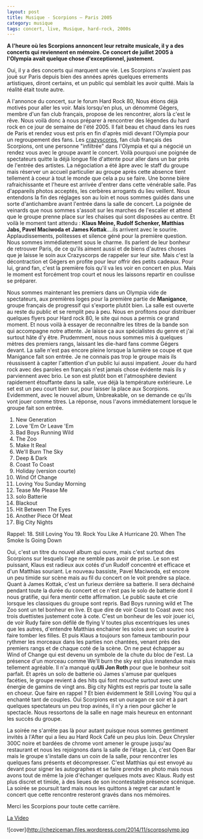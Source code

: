 ```yaml
---
layout: post
title: Musique - Scorpions – Paris 2005
category: musique
tags: concert, live, Musique, hard-rock, 2000s
---
```


**A l'heure où les Scorpions annoncent leur retraite musicale, il y a des concerts qui reviennent en mémoire. Ce concert de juillet 2005 à l'Olympia avait quelque chose d'exceptionnel, justement.**


Oui, il y a des concerts qui marquent une vie. Les Scorpions n'avaient pas joué sur Paris depuis bien des années après quelques errements artistiques, diront certains, et un public qui semblait les avoir quitté. Mais la réalité était toute autre.

A l'annonce du concert, sur le forum Hard Rock 80, Nous étions déjà motivés pour aller les voir. Mais lorsqu'en plus, un dénommé Gégers, membre d'un fan club français, propose de les rencontrer, alors là c'est le rêve. Nous voilà donc à nous préparer à rencontrer des légendes du hard rock en ce jour de semaine de l'été 2005. Il fait beau et chaud dans les rues de Paris et rendez vous est pris en fin d'après midi devant l'Olympia pour un regroupement des fans. Les <a class="spip_out" href="http://www.crazyscorps.com/">crazyscorps</a>, fan club français des Scorpions, ont une personne "infiltrée" dans l'Olympia et qui a négocié un rendez vous avec le groupe avant le concert. Voilà pourquoi une poignée de spectateurs quitte la déjà longue file d'attente pour aller dans un bar près de l'entrée des artistes. La négociation a été âpre avec le staff du groupe mais réserver un accueil particulier au groupe après cette absence tient tellement à coeur à tout le monde que cela a pu se faire. Une bonne bière rafraichissante et l'heure est arrivée d'entrer dans cette vénérable salle. Pas d'appareils photos acceptés, les cerbères arrogants du lieu veillent. Nous entendons la fin des réglages son au loin et nous sommes guidés dans une sorte d'antichambre avant l'entrée dans la salle de concert. La poignée de veinards que nous sommes s'assoit sur les marches de l'escalier et attend que le groupe prenne place sur les chaises qui sont disposées au centre. Et voilà le moment tant attendu : **Klaus Meine, Rudolf Schenker, Matthias Jabs, Pavel Maciwoda et James Kottak**....ils arrivent avec le sourire. Applaudissements, politesses et silence géné pour la première question. Nous sommes immédiatement sous le charme. Ils parlent de leur bonheur de retrouver Paris, de ce qu'ils aiment aussi et de biens d'autres choses que je laisse le soin aux Crazyscorps de rappeler sur leur site. Mais c'est la décontraction et Gégers en profite pour leur offrir des petits cadeaux. Pour lui, grand fan, c'est la première fois qu'il va les voir en concert en plus. Mais le moment est forcément trop court et nous les laissons repartir en coulisse se préparer.

Nous sommes maintenant les premiers dans un Olympia vide de spectateurs, aux premières loges pour la première partie de **Manigance**, groupe français de progressif qui s'exporte plutôt bien. La salle est ouverte au reste du public et se remplit peu à peu. Nous en profitons pour distribuer quelques flyers pour Hard rock 80, le site qui nous a permis ce grand moment. Et nous voilà à essayer de reconnaître les titres de la bande son qui accompagne notre attente. Je laisse ça aux spécialistes du genre et j'ai surtout hâte d'y être. Prudemment, nous nous sommes mis à quelques mètres des premiers rangs, laissant les die-hard fans comme Gégers devant. La salle n'est pas encore pleine lorsque la lumière se coupe et que Manigance fait son entrée. Je ne connais pas trop le groupe mais ils réussissent à capter l'attention d'un public lui aussi impatient. Jouer du hard rock avec des paroles en français n'est jamais chose évidente mais ils y parviennent avec brio. Le son est plutôt bon et l'atmosphère devient rapidement étouffante dans la salle, vue déjà la température extérieure. Le set est un peu court bien sur, pour laisser la place aux Scorpions. Evidemment, avec le nouvel album, Unbreakable, on se demande ce qu'ils vont jouer comme titres. La réponse, nous l'avons immédiatement lorsque le groupe fait son entrée.

01. New Generation 
02. Love 'Em Or Leave 'Em 
03. Bad Boys Running Wild 
04. The Zoo 
05. Make It Real 
06. We'll Burn The Sky 
07. Deep & Dark 
08. Coast To Coast 
09. Holiday (version courte) 
10. Wind Of Change 
11. Loving You Sunday Morning 
12. Tease Me Please Me 
13. solo Batterie 
14. Blackout 
15. Hit Between The Eyes 
16. Another Piece Of Meat 
17. Big City Nights

Rappel: 
18. Still Loving You 
19. Rock You Like A Hurricane 
20. When The Smoke Is Going Down

Oui, c'est un titre du nouvel album qui ouvre, mais c'est surtout des Scorpions sur lesquels l'age ne semble pas avoir de prise. Le son est puissant, Klaus est radieux aux cotés d'un Rudolf concentré et efficace et d'un Matthias souriant. Le nouveau bassiste, Pavel Maciwoda, est encore un peu timide sur scène mais au fil du concert on le voit prendre sa place. Quant à James Kottak, c'est un furieux derrière sa batterie. Il sera déchainé pendant toute la durée du concert et ce n'est pas le solo de batterie dont il nous gratifie, qui fera mentir cette affirmation. Le public saute et crie lorsque les classiques du groupe sont repris. Bad Boys running wild et The Zoo sont un tel bonheur en live. Et que dire de voir Coast to Coast avec nos trois duettistes justement cote à cote. C'est un bonheur de les voir jouer ici, de voir Rudy faire son défilé de flying V toutes plus excentriques les unes que les autres, d'entendre Matthias enchainer les solos avec un sourire à faire tomber les filles. Et puis Klaus a toujours son fameux tambourin pour rythmer les morceaux dans les parties non chantées, venant près des premiers rangs et de chaque coté de la scène. On ne peut échapper au Wind of Change qui est devenu un symbole de la chute du bloc de l'est. La présence d'un morceau comme We'll burn the sky est plus innatendue mais tellement agréable. Il n'a manqué qu**Uli Jon Roth** pour que le bonheur soit parfait. Et après un solo de batterie où James s'amuse par quelques facéties, le groupe revient à des hits qui font mouche surtout avec une énergie de gamins de vingt ans. Big city Nights est repris par toute la salle en choeur. Que faire en rappel ? Et bien évidemment le Still Loving You qui a enchanté tant de couples. Oui Scorpions est un ouragan ce soir et à part quelques spectateurs un peu trop avinés, il n'y a rien pour gâcher le spectacle. Nous ressortons de la salle en nage mais heureux en entonnant les succès du groupe.

La soirée ne s'arrête pas là pour autant puisque nous sommes gentiment invités à l'After qui a lieu au Hard Rock Café un peu plus loin. Deux Chrysler 300C noire et bardées de chrome vont amener le groupe jusqu'au restaurant et nous les rejoignons dans la salle de l'étage. Là, c'est Open Bar mais le groupe s'installe dans un coin de la salle, pour rencontrer les quelques fans présents et décompresser. C'est Matthias qui est envoyé au devant pour signer les autographes et se faire prendre en photo mais nous avons tout de même la joie d'échanger quelques mots avec Klaus. Rudy est plus discret et timide, à des lieues de son incontestable présence scénique. La soirée se poursuit tard mais nous les quittons à regret car autant le concert que cette rencontre resteront gravés dans nos mémoires.

Merci les Scorpions pour toute cette carrière.

[La Video](https://www.youtube.com/watch?v=inWOi6zcwU0)

![cover](http://cheziceman.files.wordpress.com/2014/11/scorpsolymp.jpg


